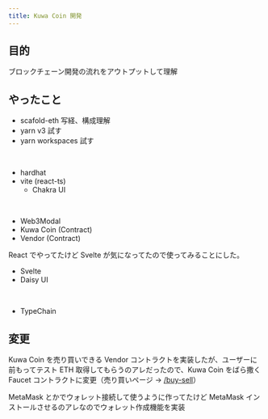 ```yaml
---
title: Kuwa Coin 開発
---
```


## 目的

ブロックチェーン開発の流れをアウトプットして理解

## やったこと

- scafold-eth 写経、構成理解
- yarn v3 試す
- yarn workspaces 試す

<br>

- hardhat
- vite (react-ts)
  - Chakra UI

<br>

- Web3Modal
- Kuwa Coin (Contract)
- Vendor (Contract)

React でやってたけど Svelte が気になってたので使ってみることにした。

- Svelte
- Daisy UI

<br>

- TypeChain

## 変更

Kuwa Coin を売り買いできる Vendor コントラクトを実装したが、ユーザーに前もってテスト ETH 取得してもらうのアレだったので、Kuwa Coin をばら撒く Faucet コントラクトに変更（売り買いページ → [/buy-sell](/buy-sell)）

MetaMask とかでウォレット接続して使うように作ってたけど MetaMask インストールさせるのアレなのでウォレット作成機能を実装
